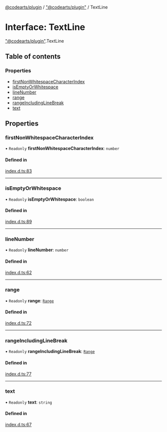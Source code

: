 [@codearts/plugin](../README.md) / ["@codearts/plugin"](../modules/_codearts_plugin_.md) / TextLine

# Interface: TextLine

["@codearts/plugin"](../modules/_codearts_plugin_.md).TextLine

## Table of contents

### Properties

- [firstNonWhitespaceCharacterIndex](codearts_plugin_.TextLine.md#firstnonwhitespacecharacterindex)
- [isEmptyOrWhitespace](codearts_plugin_.TextLine.md#isemptyorwhitespace)
- [lineNumber](codearts_plugin_.TextLine.md#linenumber)
- [range](codearts_plugin_.TextLine.md#range)
- [rangeIncludingLineBreak](codearts_plugin_.TextLine.md#rangeincludinglinebreak)
- [text](codearts_plugin_.TextLine.md#text)

## Properties

### firstNonWhitespaceCharacterIndex

• `Readonly` **firstNonWhitespaceCharacterIndex**: `number`

#### Defined in

[index.d.ts:83](https://github.com/huaweicloud/cloudide-plugin-api/blob/03c74e5/index.d.ts#L83)

___

### isEmptyOrWhitespace

• `Readonly` **isEmptyOrWhitespace**: `boolean`

#### Defined in

[index.d.ts:89](https://github.com/huaweicloud/cloudide-plugin-api/blob/03c74e5/index.d.ts#L89)

___

### lineNumber

• `Readonly` **lineNumber**: `number`

#### Defined in

[index.d.ts:62](https://github.com/huaweicloud/cloudide-plugin-api/blob/03c74e5/index.d.ts#L62)

___

### range

• `Readonly` **range**: [`Range`](../classes/codearts_plugin_.Range.md)

#### Defined in

[index.d.ts:72](https://github.com/huaweicloud/cloudide-plugin-api/blob/03c74e5/index.d.ts#L72)

___

### rangeIncludingLineBreak

• `Readonly` **rangeIncludingLineBreak**: [`Range`](../classes/codearts_plugin_.Range.md)

#### Defined in

[index.d.ts:77](https://github.com/huaweicloud/cloudide-plugin-api/blob/03c74e5/index.d.ts#L77)

___

### text

• `Readonly` **text**: `string`

#### Defined in

[index.d.ts:67](https://github.com/huaweicloud/cloudide-plugin-api/blob/03c74e5/index.d.ts#L67)
